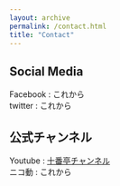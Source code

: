 ```yaml
---
layout: archive
permalink: /contact.html
title: "Contact"
---
```


## Social Media

Facebook : これから  
twitter : これから

## 公式チャンネル

Youtube : [十番亭チャンネル](https://www.youtube.com/channel/UC-vxS0c8M-D1Ng_udqw2OdA)  
ニコ動 : これから

